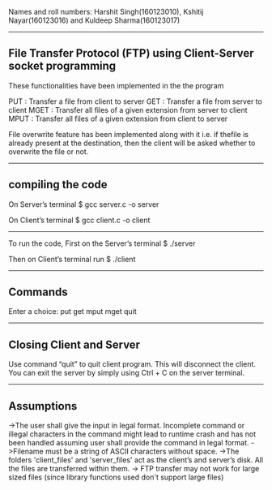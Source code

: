 Names and roll numbers: Harshit Singh(160123010), Kshitij Nayar(160123016) and Kuldeep Sharma(160123017)
   
-------------------------------------------------------------------------
 File Transfer Protocol (FTP) using Client-Server socket programming
-------------------------------------------------------------------------

These functionalities have been implemented in the the program

PUT : Transfer a file from client to server
GET : Transfer a file from server to client
MGET : Transfer all files of a given extension from server to client
MPUT : Transfer all files of a given extension from client to server


File overwrite feature has been implemented along with it i.e. if thefile is already present at the destination, then the client will be asked whether to overwrite the file or not.

----------------------
compiling the code
----------------------

On Server’s terminal
$ gcc server.c -o server

On Client’s terminal
$ gcc client.c -o client

------------------------

To run the code, First on the Server’s terminal
$ ./server <Server Port number>

Then on Client’s terminal run
$ ./client <Server IP Address> <Server Port number>

---------------------
Commands
---------------------
Enter a choice:
put <filename>
get <filename>
mput <extention>
mget <extention>
quit


------------------------------
Closing Client and Server
------------------------------
Use command “quit” to quit client program. This will disconnect the client. You can exit the server by simply using Ctrl + C on the server terminal.


---------------------
Assumptions
---------------------
->The user shall give the input in legal format. Incomplete command or illegal characters in the command might lead to runtime crash and has not been handled assuming user shall provide the command in legal format.
->Filename must be a string of ASCII characters without space.
->The folders 'client_files' and 'server_files' act as the client’s and server’s disk. All the files are transferred within them.
-> FTP transfer may not work for large sized files (since library functions used don't support large files)
